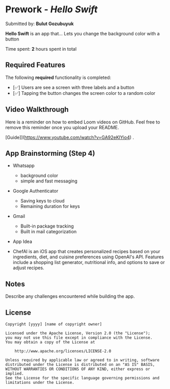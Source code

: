 # Prework - *Hello Swift*

Submitted by: **Bulut Gozubuyuk**

**Hello Swift** is an app that... Lets you change the background color with a button 

Time spent: **2** hours spent in total

## Required Features

The following **required** functionality is completed:

- [✅] Users are see a screen with three labels and a button
- [✅] Tapping the button changes the screen color to a random color
 
## Video Walkthrough

Here is a reminder on how to embed Loom videos on GitHub. Feel free to remove this reminder once you upload your README. 

[Guide]](https://www.youtube.com/watch?v=GA92eKlYio4) .

## App Brainstorming (Step 4)

* Whatsapp
  - background color
  - simple and fast messaging

* Google Authenticator
  - Saving keys to cloud
  - Remaining duration for keys

* Gmail
  - Built-in package tracking
  - Built in mail categorization



* App Idea

* ChefAI is an iOS app that creates personalized recipes based on your ingredients, diet, and cuisine preferences using OpenAI's API. Features include a shopping list generator, nutritional info, and options to save or adjust recipes.


## Notes

Describe any challenges encountered while building the app.

## License

    Copyright [yyyy] [name of copyright owner]

    Licensed under the Apache License, Version 2.0 (the "License");
    you may not use this file except in compliance with the License.
    You may obtain a copy of the License at

        http://www.apache.org/licenses/LICENSE-2.0

    Unless required by applicable law or agreed to in writing, software
    distributed under the License is distributed on an "AS IS" BASIS,
    WITHOUT WARRANTIES OR CONDITIONS OF ANY KIND, either express or implied.
    See the License for the specific language governing permissions and
    limitations under the License.
